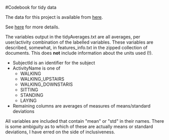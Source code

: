 #Codebook for tidy data

The data for this project is available from [here](https://d396qusza40orc.cloudfront.net/getdata%2Fprojectfiles%2FUCI%20HAR%20Dataset.zip).

See [here](http://archive.ics.uci.edu/ml/datasets/Human+Activity+Recognition+Using+Smartphones) for more details.

The variables output in the tidyAverages.txt are all averages, per user/activity combination of the labelled variables. These variables are described, somewhat, in features_info.txt in the zipped collection of documents. This does **not** include information about the units used (!).


* SubjectId is an identifier for the subject
* ActivityName is one of 
  + WALKING
  + WALKING_UPSTAIRS
  + WALKING_DOWNSTARIS
  + SITTING
  + STANDING
  + LAYING
* Remaining columns are averages of measures of means/standard deviations 


All variables are included that contain "mean" or "std" in their names. There is some ambiguity as to which of these are actually means or standard deviations, I have erred on the side of inclusiveness.





